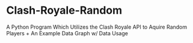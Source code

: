 # Clash-Royale-Random
A Python Program Which Utilizes the Clash Royale API to Aquire Random Players + An Example Data Graph w/ Data Usage
